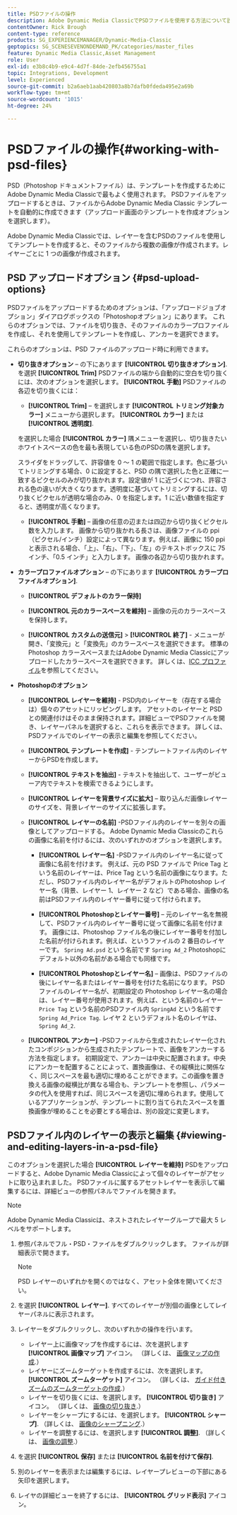 ```yaml
---
title: PSDファイルの操作
description: Adobe Dynamic Media ClassicでPSDファイルを使用する方法について説明します。
contentOwner: Rick Brough
content-type: reference
products: SG_EXPERIENCEMANAGER/Dynamic-Media-Classic
geptopics: SG_SCENESEVENONDEMAND_PK/categories/master_files
feature: Dynamic Media Classic,Asset Management
role: User
exl-id: e3b8c4b9-e9c4-4d7f-84de-2efb456755a1
topic: Integrations, Development
level: Experienced
source-git-commit: b2a6aeb1aab420803a8b7dafb0fdeda495e2a69b
workflow-type: tm+mt
source-wordcount: '1015'
ht-degree: 24%

---
```


# PSDファイルの操作{#working-with-psd-files}

<!--   USED TO BE AN OPTION UNDER COLOR PROFILE OPTIONS * **Convert To sRGB (default)** - Converts to sRGB (Standard Red Green Blue). sRGB is the recommended color space for displaying images on web pages. -->

PSD（Photoshop ドキュメントファイル）は、テンプレートを作成するためにAdobe Dynamic Media Classicで最もよく使用されます。 PSDファイルをアップロードするときは、ファイルからAdobe Dynamic Media Classic テンプレートを自動的に作成できます（アップロード画面のテンプレートを作成オプションを選択します）。

Adobe Dynamic Media Classicでは、レイヤーを含むPSDのファイルを使用してテンプレートを作成すると、そのファイルから複数の画像が作成されます。レイヤーごとに 1 つの画像が作成されます。

## PSD アップロードオプション {#psd-upload-options}

PSDファイルをアップロードするためのオプションは、「アップロードジョブオプション」ダイアログボックスの「Photoshopオプション」にあります。 これらのオプションでは、ファイルを切り抜き、そのファイルのカラープロファイルを作成し、それを使用してテンプレートを作成し、アンカーを選択できます。

これらのオプションは、PSD ファイルのアップロード時に利用できます。

* **切り抜きオプション**  – の下にあります **[!UICONTROL 切り抜きオプション]**. を選択 **[!UICONTROL Trim]** PSDファイルの端から自動的に空白を切り抜くには、次のオプションを選択します。 **[!UICONTROL 手動]** PSDファイルの各辺を切り抜くには：

   * **[!UICONTROL Trim]**  – を選択します **[!UICONTROL トリミング対象カラー]** メニューから選択します。 **[!UICONTROL カラー]** または **[!UICONTROL 透明度]**.

  を選択した場合 **[!UICONTROL カラー]** 隅メニューを選択し、切り抜きたいホワイトスペースの色を最も表現している色のPSDの隅を選択します。

  スライダをドラッグして、許容値を 0 ～ 1 の範囲で指定します。色に基づいてトリミングする場合、0 に設定すると、PSD の隅で選択した色と正確に一致するピクセルのみが切り抜かれます。設定値が 1 に近づくにつれ、許容される色の違いが大きくなります。透明度に基づいてトリミングするには、切り抜くピクセルが透明な場合のみ、0 を指定します。1 に近い数値を指定すると、透明度が高くなります。

   * **[!UICONTROL 手動]**  – 画像の任意の辺または四辺から切り抜くピクセル数を入力します。 画像から切り抜かれる長さは、画像ファイルの ppi（ピクセル/インチ）設定によって異なります。例えば、画像に 150 ppi と表示される場合、「上」、「右」、「下」、「左」のテキストボックスに 75 インチ、「0.5 インチ」と入力します。 画像の各辺から切り抜かれます。

* **カラープロファイルオプション**  – の下にあります **[!UICONTROL カラープロファイルオプション]**.

   * **[!UICONTROL デフォルトのカラー保持]**

   * **[!UICONTROL 元のカラースペースを維持]**  – 画像の元のカラースペースを保持します。

   * **[!UICONTROL カスタムの送信元]** > **[!UICONTROL 終了]** - メニューが開き、「変換元」と「変換先」のカラースペースを選択できます。 標準のPhotoshop カラースペースまたはAdobe Dynamic Media Classicにアップロードしたカラースペースを選択できます。 詳しくは、[ICC プロファイル](/help/using/icc-profiles.md)を参照してください。

* **Photoshopのオプション**

   * **[!UICONTROL レイヤーを維持]** - PSD内のレイヤーを（存在する場合は）個々のアセットにリッピングします。 アセットのレイヤーと PSD との関連付けはそのまま保持されます。詳細ビューでPSDファイルを開き、レイヤーパネルを選択すると、これらを表示できます。 詳しくは、PSDファイルでのレイヤーの表示と編集を参照してください。

   * **[!UICONTROL テンプレートを作成]** - テンプレートファイル内のレイヤーからPSDを作成します。

   * **[!UICONTROL テキストを抽出]** - テキストを抽出して、ユーザーがビューア内でテキストを検索できるようにします。

   * **[!UICONTROL レイヤーを背景サイズに拡大]**  – 取り込んだ画像レイヤーのサイズを、背景レイヤーのサイズに拡張します。

   * **[!UICONTROL レイヤーの名前]** -PSDファイル内のレイヤーを別々の画像としてアップロードする。 Adobe Dynamic Media Classicのこれらの画像に名前を付けるには、次のいずれかのオプションを選択します。

      * **[!UICONTROL レイヤー名]** -PSDファイル内のレイヤー名に従って画像に名前を付けます。 例えば、元の PSD ファイルで Price Tag という名前のレイヤーは、Price Tag という名前の画像になります。ただし、PSDファイル内のレイヤー名がデフォルトのPhotoshop レイヤー名（背景、レイヤー 1、レイヤー 2 など）である場合、画像の名前はPSDファイル内のレイヤー番号に従って付けられます。 <!-- not their default layer names -->

      * **[!UICONTROL Photoshopとレイヤー番号]**  – 元のレイヤー名を無視して、PSDファイル内のレイヤー番号に従って画像に名前を付けます。 画像には、Photoshop ファイル名の後にレイヤー番号を付加した名前が付けられます。例えば、というファイルの 2 番目のレイヤーです。 `Spring Ad.psd` という名前です `Spring Ad_2` Photoshopにデフォルト以外の名前がある場合でも同様です。

      * **[!UICONTROL Photoshopとレイヤー名]**  – 画像は、PSDファイルの後にレイヤー名またはレイヤー番号を付けた名前になります。 PSD ファイルのレイヤー名が、初期設定の Photoshop レイヤー名の場合は、レイヤー番号が使用されます。例えば、という名前のレイヤー `Price Tag` という名前のPSDファイル内 `SpringAd` という名前です `Spring Ad_Price Tag`. レイヤ 2 というデフォルト名のレイヤは、 `Spring Ad_2`.

   * **[!UICONTROL アンカー]** -PSDファイルから生成されたレイヤー化されたコンポジションから生成されたテンプレートで、画像をアンカーする方法を指定します。 初期設定で、アンカーは中央に配置されます。中央にアンカーを配置することによって、置換画像は、その縦横比に関係なく、同じスペースを最も適切に埋めることができます。この画像を置き換える画像の縦横比が異なる場合も、テンプレートを参照し、パラメータの代入を使用すれば、同じスペースを適切に埋められます。使用しているアプリケーションが、テンプレートに割り当てられたスペースを置換画像が埋めることを必要とする場合は、別の設定に変更します。

## PSDファイル内のレイヤーの表示と編集 {#viewing-and-editing-layers-in-a-psd-file}

このオプションを選択した場合 **[!UICONTROL レイヤーを維持]** PSDをアップロードすると、Adobe Dynamic Media Classicによって個々のレイヤーがアセットに取り込まれました。 PSDファイルに属するアセットレイヤーを表示して編集するには、詳細ビューの参照パネルでファイルを開きます。

>[!NOTE]
>
>Adobe Dynamic Media Classicは、ネストされたレイヤーグループで最大 5 レベルをサポートします。

1. 参照パネルでフル・PSD・ファイルをダブルクリックします。 ファイルが詳細表示で開きます。

   >[!NOTE]
   >
   >PSD レイヤーのいずれかを開くのではなく、アセット全体を開いてください。

1. を選択 **[!UICONTROL レイヤー]**. すべてのレイヤーが別個の画像としてレイヤーパネルに表示されます。
1. レイヤーをダブルクリックし、次のいずれかの操作を行います。

   * レイヤー上に画像マップを作成するには、次を選択します **[!UICONTROL 画像マップ]** アイコン。 （詳しくは、 [画像マップの作成](creating-image-maps.md#creating_image_maps).）
   * レイヤーにズームターゲットを作成するには、次を選択します。 **[!UICONTROL ズームターゲット]** アイコン。 （詳しくは、 [ガイド付きズームのズームターゲットの作成](creating-zoom-targets-guided-zoom.md#creating_zoom_targets_for_guided_zoom).）
   * レイヤーを切り抜くには、を選択します。 **[!UICONTROL 切り抜き]** アイコン。 （詳しくは、 [画像の切り抜き](cropping-image.md#cropping_an_image).）
   * レイヤーをシャープにするには、を選択します。 **[!UICONTROL シャープ]**. （詳しくは、 [画像のシャープニング](sharpening-image.md#sharpening_an_image).）
   * レイヤーを調整するには、を選択します **[!UICONTROL 調整]**. （詳しくは、 [画像の調整](adjusting-image.md#adjusting_an_image).）

1. を選択 **[!UICONTROL 保存]** または **[!UICONTROL 名前を付けて保存]**.
1. 別のレイヤーを表示または編集するには、レイヤープレビューの下部にある矢印を選択します。
1. レイヤの詳細ビューを終了するには、 **[!UICONTROL グリッド表示]** アイコン。
